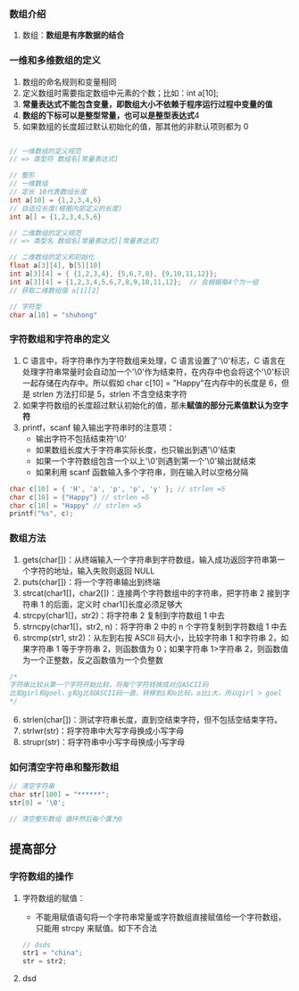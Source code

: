 ### 数组介绍

1. 数组：**数组是有序数据的结合**

### 一维和多维数组的定义

1. 数组的命名规则和变量相同
2. 定义数组时需要指定数组中元素的个数；比如：int a[10];
3. **常量表达式不能包含变量，即数组大小不依赖于程序运行过程中变量的值**
4. **数组的下标可以是整型常量，也可以是整型表达式**4
5. 如果数组的长度超过默认初始化的值，那其他的非默认项则都为 0

```c

// 一维数组的定义规范
// => 类型符 数组名[常量表达式]

// 整形
// 一维数组
// 定长 10代表数组长度
int a[10] = {1,2,3,4,6}
// 自适应长度(根据内部定义的长度)
int a[] = {1,2,3,4,5,6}

// 二维数组的定义规范
// => 类型名 数组名[常量表达式][常量表达式]

// 二维数组的定义和初始化
float a[3][4], b[5][10]
int a[3][4] = { {1,2,3,4}, {5,6,7,8}, {9,10,11,12}};
int a[3][4] = {1,2,3,4,5,6,7,8,9,10,11,12};  // 会根据每4个为一组
// 获取二维数组值 a[1][2]

// 字符型
char a[10] = "shuhong"

```

### 字符数组和字符串的定义

1. C 语言中，将字符串作为字符数组来处理，C 语言设置了'\0'标志，C 语言在处理字符串常量时会自动加一个'\0'作为结束符，在内存中也会将这个'\0'标识一起存储在内存中。所以假如 char c[10] = "Happy"在内存中的长度是 6，但是 strlen 方法打印是 5，strlen 不含空结束字符
2. 如果字符数组的长度超过默认初始化的值，那未**赋值的部分元素值默认为空字符**
3. printf，scanf 输入输出字符串时的注意项：
   - 输出字符不包括结束符'\0'
   - 如果数组长度大于字符串实际长度，也只输出到遇'\0'结束
   - 如果一个字符数组包含一个以上'\0'则遇到第一个'\0'输出就结束
   - 如果利用 scanf 函数输入多个字符串，则在输入时以空格分隔

```c
char c[10] = { 'H', 'a', 'p', 'p', 'y' }; // strlen =5
char c[10] = {"Happy"} // strlen =5
char c[10] = "Happy" // strlen =5
printf("%s", c);
```

### 数组方法

1. gets(char[])：从终端输入一个字符串到字符数组，输入成功返回字符串第一个字符的地址，输入失败则返回 NULL
2. puts(char[])：将一个字符串输出到终端
3. strcat(char1[]，char2[])：连接两个字符数组中的字符串，把字符串 2 接到字符串 1 的后面，定义时 char1[]长度必须足够大
4. strcpy(char1[]，str2)：将字符串 2 复制到字符数组 1 中去
5. strncpy(char1[]，str2, n)：将字符串 2 中的 n 个字符复制到字符数组 1 中去
6. strcmp(str1, str2)：从左到右按 ASCII 码大小，比较字符串 1 和字符串 2，如果字符串 1 等于字符串 2，则函数值为 0；如果字符串 1>字符串 2，则函数值为一个正整数，反之函数值为一个负整数

```c
/*
字符串比较从第一个字符开始比较，将每个字符转换成对应ASCII码
比如girl和goel，g和g比较ASCII码一直，转移到i和o比较，o比i大，所以girl > goel
*/
```

6. strlen(char[])：测试字符串长度，直到空结束字符，但不包括空结束字符。
7. strlwr(str)：将字符串中大写字母换成小写字母
8. strupr(str)：将字符串中小写字母换成小写字母

### 如何清空字符串和整形数组

```c
// 清空字符串
char str[100] = "******";
str[0] = '\0';

// 清空整形数组 循环然后每个置为0
```

## 提高部分

### 字符数组的操作

1. 字符数组的赋值：

   - 不能用赋值语句将一个字符串常量或字符数组直接赋值给一个字符数组，只能用 strcpy 来赋值。如下不合法

   ```c
   // dsds
   str1 = "china";
   str = str2;
   ```

2. dsd

```

```
